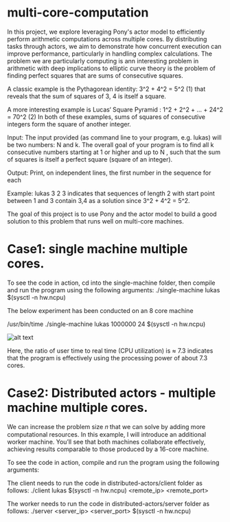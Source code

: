 # multi-core-computation
In this project, we explore leveraging Pony's actor model to efficiently perform arithmetic computations across multiple cores. By distributing tasks through actors, we aim to demonstrate how concurrent execution can improve performance, particularly in handling complex calculations. The problem we are particularly computing is ann interesting problem in arithmetic with deep implications to elliptic curve theory is the problem of finding perfect squares that are sums of consecutive squares. 

A classic example is the Pythagorean identity:
3^2 + 4^2 = 5^2 (1)
that reveals that the sum of squares of 3, 4 is itself a square. 

A more interesting example is Lucas‘ Square Pyramid :
1^2 + 2^2 + ... + 24^2 = 70^2 (2)
In both of these examples, sums of squares of consecutive integers form the
square of another integer.

Input: The input provided (as command line to your program, e.g.  lukas)
will be two numbers: N and k. The overall goal of your program is to find all
k consecutive numbers starting at 1 or higher and up to N , such that the sum of squares
is itself a perfect square (square of an integer).

Output: Print, on independent lines, the first number in the sequence for each

Example:
lukas 3 2
3
indicates that sequences of length 2 with start point between 1 and 3 contain
3,4 as a solution since 3^2 + 4^2 = 5^2.

The goal of this project is to use Pony and the actor model to build a
good solution to this problem that runs well on multi-core machines.

# Case1: single machine multiple cores. 

To see the code in action, cd into the single-machine folder, then compile and run the program using the following arguments:
./single-machine lukas <n> <k> $(sysctl -n hw.ncpu)

The below experiment has been conducted on an 8 core machine

/usr/bin/time ./single-machine lukas 1000000 24 $(sysctl -n hw.ncpu)

![alt text](<Screenshot 2024-09-18 at 9.30.46 AM.png>)

Here, the ratio of user time to real time (CPU utilization) is ≈ 7.3 indicates that the program is effectively using the processing power of about 7.3 cores.


# Case2: Distributed actors - multiple machine multiple cores. 
We can increase the problem size 𝑛 that we can solve by adding more computational resources. In this example, I will introduce an additional worker machine. You’ll see that both machines collaborate effectively, achieving results comparable to those produced by a 16-core machine.

To see the code in action, compile and run the program using the following arguments:

The client needs to run the code in distributed-actors/client folder as follows:
./client lukas <n> <k> $(sysctl -n hw.ncpu) <remote_ip> <remote_port>

The worker needs to run the code in distributed-actors/server folder as follows:
./server <server_ip> <server_port> $(sysctl -n hw.ncpu)



